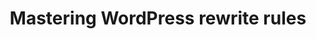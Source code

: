---
title: 'Mastering WordPress rewrite rules'
description: "In this article, we look at how the WordPress routing (rewrite) system works and how to create custom WordPress rewrite rules."
publishDate: 'March 27 2019'
external: https://brightminded.com/updates/mastering-wordpress-rewrite-rules/
---